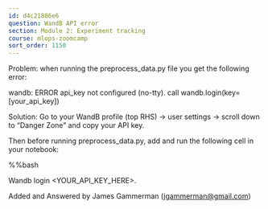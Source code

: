 ```yaml
---
id: d4c21886e6
question: WandB API error
section: Module 2: Experiment tracking
course: mlops-zoomcamp
sort_order: 1150
---
```


Problem: when running the preprocess_data.py file you get the following error:

wandb: ERROR api_key not configured (no-tty). call wandb.login(key=[your_api_key])

Solution: Go to your WandB profile (top RHS) → user settings → scroll down to “Danger Zone” and copy your API key. 

Then before running preprocess_data.py, add and run the following cell in your notebook:

%%bash

Wandb login <YOUR_API_KEY_HERE>.

Added and Answered by James Gammerman (jgammerman@gmail.com)

